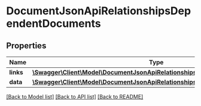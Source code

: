 # DocumentJsonApiRelationshipsDependentDocuments

## Properties
Name | Type | Description | Notes
------------ | ------------- | ------------- | -------------
**links** | [**\Swagger\Client\Model\DocumentJsonApiRelationshipsDependentDocumentsLinks**](DocumentJsonApiRelationshipsDependentDocumentsLinks.md) |  | [optional] 
**data** | [**\Swagger\Client\Model\DocumentJsonApiRelationshipsDependentDocumentsData[]**](DocumentJsonApiRelationshipsDependentDocumentsData.md) |  | [optional] 

[[Back to Model list]](../../README.md#documentation-for-models) [[Back to API list]](../../README.md#documentation-for-api-endpoints) [[Back to README]](../../README.md)

